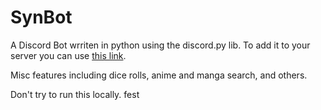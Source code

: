 # SynBot
A Discord Bot wrriten in python using the discord.py lib.
To add it to your server you can use [this link](https://discordapp.com/oauth2/authorize/?permissions=64&scope=bot&client_id=236176083861372928).

Misc features including dice rolls, anime and manga search, and others.

Don't try to run this locally.
fest
